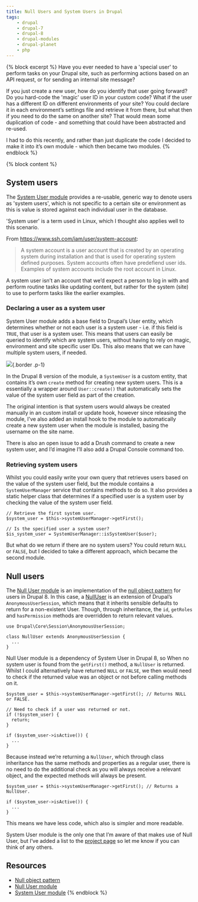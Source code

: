 ```yaml
---
title: Null Users and System Users in Drupal
tags:
    - drupal
    - drupal-7
    - drupal-8
    - drupal-modules
    - drupal-planet
    - php
---
```

{% block excerpt %}
Have you ever needed to have a 'special user' to perform tasks on your Drupal site, such as performing actions based on an API request, or for sending an internal site message?

If you just create a new user, how do you identify that user going forward? Do you hard-code the 'magic' user ID in your custom code? What if the user has a different ID on different environments of your site? You could declare it in each environment’s settings file and retrieve it from there, but what then if you need to do the same on another site? That would mean some duplication of code - and something that could have been abstracted and re-used.

I had to do this recently, and rather than just duplicate the code I decided to make it into it’s own module - which then became two modules.
{% endblock %}

{% block content %}
## System users

The [System User module][1] provides a re-usable, generic way to denote users as 'system users', which is not specific to a certain site or environment as this is value is stored against each individual user in the database.

'System user' is a term used in Linux, which I thought also applies well to this scenario.

From <https://www.ssh.com/iam/user/system-account>:

> A system account is a user account that is created by an operating system during installation and that is used for operating system defined purposes. System accounts often have predefiend user ids. Examples of system accounts include the root account in Linux.

A system user isn’t an account that we’d expect a person to log in with and perform routine tasks like updating content, but rather for the system (site) to use to perform tasks like the earlier examples.

### Declaring a user as a system user

System User module adds a base field to Drupal’s User entity, which determines whether or not each user is a system user - i.e. if this field is `TRUE`, that user is a system user. This means that users can easily be queried to identify which are system users, without having to rely on magic, environment and site specific user IDs. This also means that we can have multiple system users, if needed.

![](/images/blog/null-users-system-users/drupal-8-users-field-data-table.png){.border .p-1}

In the Drupal 8 version of the module, a `SystemUser` is a custom entity, that contains it’s own `create` method for creating new system users. This is a essentially a wrapper around `User::create()` that automatically sets the value of the system user field as part of the creation.

The original intention is that system users would always be created manually in an custom install or update hook, however since releasing the module, I’ve also added an install hook to the module to automatically create a new system user when the module is installed, basing the username on the site name.

There is also an open issue to add a Drush command to create a new system user, and I’d imagine I’ll also add a Drupal Console command too.

### Retrieving system users

Whilst you could easily write your own query that retrieves users based on the value of the system user field, but the module contains a `SystemUserManager` service that contains methods to do so. It also provides a static helper class that determines if a specified user is a system user by checking the value of the system user field.

```
// Retrieve the first system user.
$system_user = $this->systemUserManager->getFirst();

// Is the specified user a system user?
$is_system_user = SystemUserManager::isSystemUser($user);
```

But what do we return if there are no system users?
You could return `NULL` or `FALSE`, but I decided to take a different approach, which became the second module.

## Null users

The [Null User module][2] is an implementation of the [null object pattern][3] for users in Drupal 8. In this case, a [NullUser][4] is an extension of Drupal’s `AnonymousUserSession`, which means that it inherits sensible defaults to return for a non-existent User. Though, through inheritance, the `id`, `getRoles` and `hasPermission` methods are overridden to return relevant values.

```language-php
use Drupal\Core\Session\AnonymousUserSession;

class NullUser extends AnonymousUserSession {
  ...
}
```

Null User module is a dependency of System User in Drupal 8, so When no system user is found from the `getFirst()` method, a `NullUser` is returned. Whilst I could alternatively have returned `NULL` or `FALSE`, we then would need to check if the returned value was an object or not before calling methods on it.

```language-php
$system_user = $this->systemUserManager->getFirst(); // Returns NULL or FALSE.

// Need to check if a user was returned or not.
if (!$system_user) {
  return;
}

if ($system_user->isActive()) {
  ...
}
```

Because instead we’re returning a `NullUser`, which through class inheritance has the same methods and properties as a regular user, there is no need to do the additional check as you will always receive a relevant object, and the expected methods will always be present.

```language-php
$system_user = $this->systemUserManager->getFirst(); // Returns a NullUser.

if ($system_user->isActive()) {
  ...
}
```

This means we have less code, which also is simpler and more readable.

System User module is the only one that I’m aware of that makes use of Null User, but I’ve added a list to the [project page][2] so let me know if you can think of any others.

## Resources

- [Null object pattern][3]
- [Null User module][2]
- [System User module][1]
{% endblock %}

[1]: https://www.drupal.org/project/system_user
[2]: https://www.drupal.org/project/null_user
[3]: https://en.wikipedia.org/wiki/Null_object_pattern
[4]: http://cgit.drupalcode.org/null_user/tree/src/NullUser.php?h=8.x-1.x
